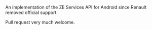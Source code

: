 An implementation of the ZE Services API for Android since Renault removed official support.

Pull request very much welcome.
